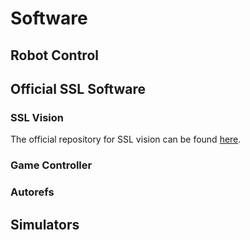 # Software

## Robot Control

## Official SSL Software 

### SSL Vision
The official repository for SSL vision can be found [here](https://github.com/RoboCup-SSL/ssl-vision).

### Game Controller

### Autorefs


## Simulators
